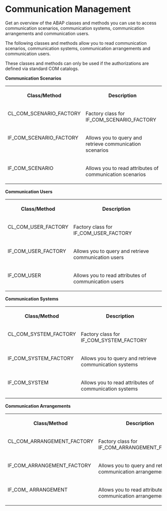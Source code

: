 <!-- loiof522dec53a7441adbfec4d5eefc338c8 -->

# Communication Management

Get an overview of the ABAP classes and methods you can use to access communication scenarios, communication systems, communication arrangements and communication users.

The following classes and methods allow you to read communication scenarios, communication systems, communication arrangements and communication users.

These classes and methods can only be used if the authorizations are defined via standard COM catalogs.

**Communication Scenarios**


<table>
<tr>
<th valign="top">

Class/Method

</th>
<th valign="top">

Description

</th>
</tr>
<tr>
<td valign="top">

CL\_COM\_SCENARIO\_FACTORY

</td>
<td valign="top">

Factory class for IF\_COM\_SCENARIO\_FACTORY

</td>
</tr>
<tr>
<td valign="top">

IF\_COM\_SCENARIO\_FACTORY

</td>
<td valign="top">

Allows you to query and retrieve communication scenarios

</td>
</tr>
<tr>
<td valign="top">

IF\_COM\_SCENARIO

</td>
<td valign="top">

Allows you to read attributes of communication scenarios

</td>
</tr>
</table>

**Communication Users**


<table>
<tr>
<th valign="top">

Class/Method

</th>
<th valign="top">

Description

</th>
</tr>
<tr>
<td valign="top">

CL\_COM\_USER\_FACTORY

</td>
<td valign="top">

Factory class for IF\_COM\_USER\_FACTORY

</td>
</tr>
<tr>
<td valign="top">

IF\_COM\_USER\_FACTORY

</td>
<td valign="top">

Allows you to query and retrieve communication users

</td>
</tr>
<tr>
<td valign="top">

IF\_COM\_USER

</td>
<td valign="top">

Allows you to read attributes of communication users

</td>
</tr>
</table>

**Communication Systems**


<table>
<tr>
<th valign="top">

Class/Method

</th>
<th valign="top">

Description

</th>
</tr>
<tr>
<td valign="top">

CL\_COM\_SYSTEM\_FACTORY

</td>
<td valign="top">

Factory class for IF\_COM\_SYSTEM\_FACTORY

</td>
</tr>
<tr>
<td valign="top">

IF\_COM\_SYSTEM\_FACTORY

</td>
<td valign="top">

Allows you to query and retrieve communication systems

</td>
</tr>
<tr>
<td valign="top">

IF\_COM\_SYSTEM

</td>
<td valign="top">

Allows you to read attributes of communication systems

</td>
</tr>
</table>

**Communication Arrangements**


<table>
<tr>
<th valign="top">

Class/Method

</th>
<th valign="top">

Description

</th>
</tr>
<tr>
<td valign="top">

CL\_COM\_ARRANGEMENT\_FACTORY

</td>
<td valign="top">

Factory class for IF\_COM\_ARRANGEMENT\_FACTORY

</td>
</tr>
<tr>
<td valign="top">

IF\_COM\_ARRANGEMENT\_FACTORY

</td>
<td valign="top">

Allows you to query and retrieve communication arrangements

</td>
</tr>
<tr>
<td valign="top">

IF\_COM\_ ARRANGEMENT

</td>
<td valign="top">

Allows you to read attributes of communication arrangements

</td>
</tr>
</table>

